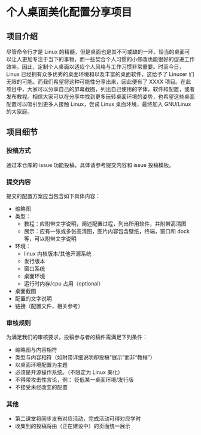 # 个人桌面美化配置分享项目

## 项目介绍

尽管命令行才是 Linux 的精髓，但是桌面也是其不可或缺的一环。恰当的桌面可以让人更加专注于当下的事物，而一些契合个人习惯的小修改也能很好的促进工作效率。因此，定制个人桌面以适应个人风格与工作习惯非常重要。时至今日，Linux 已经拥有众多优秀的桌面环境和以及丰富的桌面软件，这给予了 Linuxer 们无限的可能。而我们希望将这种可能性分享出来，因此便有了 XXXX 项目。在此项目中，大家可以分享自己的屏幕截图，列出自己使用的字体，软件和配置，或者发布教程。相信大家可以在分享中找到更多玩转桌面环境的姿势，也希望这些桌面配置可以吸引到更多人接触 Linux，尝试 Linux 桌面环境，最终加入 GNU/Linux 的大家庭。

## 项目细节

### 投稿方式

通过本仓库的 issue 功能投稿，具体请参考提交内容和 issue 投稿模板。

### 提交内容

提交的配置方案应当包含如下具体内容：

- 缩略图
- 类型：
  - 教程：应附带文字说明，阐述配置过程，列出所用软件，并附带高清图
  - 展示：应有一张或多张高清图，图片内容包含壁纸，终端，窗口和 dock 等，可以附带文字说明
- 环境：
  - linux 内核版本/其他开源系统
  - 发行版本
  - 窗口系统
  - 桌面环境
  - 运行时内存/cpu 占用（optional）
- 桌面截图
- 配置的文字说明
- 链接（配置文件，相关参考）

### 审核规则

为满足我们的审核要求，投稿参与者的稿件需满足下列条件：

- 缩略图与内容相符
- 类型与内容相符（如附带详细说明却投稿“展示”而非“教程”）
- 以桌面环境配置为主题
- 必须是开源操作系统。（不限定为 Linux 美化）
- 不得带攻击性言论，例： 贬低某一桌面环境/发行版
- 不接受未经改变的配置

### 其他

- 第二课堂将同步发布对应活动，完成活动可得对应学时
- 收集到的投稿将由（正在建设中）的页面统一展示
